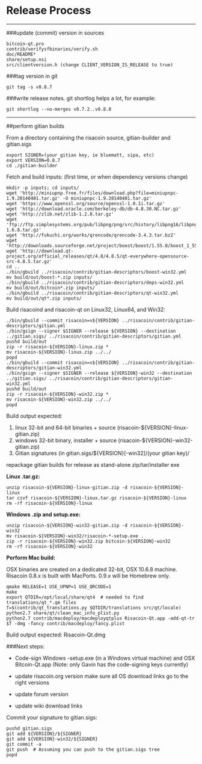 Release Process
====================

* * *

###update (commit) version in sources


	bitcoin-qt.pro
	contrib/verifysfbinaries/verify.sh
	doc/README*
	share/setup.nsi
	src/clientversion.h (change CLIENT_VERSION_IS_RELEASE to true)

###tag version in git

	git tag -s v0.8.7

###write release notes. git shortlog helps a lot, for example:

	git shortlog --no-merges v0.7.2..v0.8.0

* * *

##perform gitian builds

 From a directory containing the risacoin source, gitian-builder and gitian.sigs
  
	export SIGNER=(your gitian key, ie bluematt, sipa, etc)
	export VERSION=0.8.7
	cd ./gitian-builder

 Fetch and build inputs: (first time, or when dependency versions change)

	mkdir -p inputs; cd inputs/
	wget 'http://miniupnp.free.fr/files/download.php?file=miniupnpc-1.9.20140401.tar.gz' -O miniupnpc-1.9.20140401.tar.gz'
	wget 'https://www.openssl.org/source/openssl-1.0.1i.tar.gz'
	wget 'http://download.oracle.com/berkeley-db/db-4.8.30.NC.tar.gz'
	wget 'http://zlib.net/zlib-1.2.8.tar.gz'
	wget 'ftp://ftp.simplesystems.org/pub/libpng/png/src/history/libpng16/libpng-1.6.8.tar.gz'
	wget 'http://fukuchi.org/works/qrencode/qrencode-3.4.3.tar.bz2'
	wget 'http://downloads.sourceforge.net/project/boost/boost/1.55.0/boost_1_55_0.tar.bz2'
	wget 'http://download.qt-project.org/official_releases/qt/4.8/4.8.5/qt-everywhere-opensource-src-4.8.5.tar.gz'
	cd ..
	./bin/gbuild ../risacoin/contrib/gitian-descriptors/boost-win32.yml
	mv build/out/boost-*.zip inputs/
	./bin/gbuild ../risacoin/contrib/gitian-descriptors/deps-win32.yml
	mv build/out/bitcoin*.zip inputs/
	./bin/gbuild ../risacoin/contrib/gitian-descriptors/qt-win32.yml
	mv build/out/qt*.zip inputs/

 Build risacoind and risacoin-qt on Linux32, Linux64, and Win32:
  
	./bin/gbuild --commit risacoin=v${VERSION} ../risacoin/contrib/gitian-descriptors/gitian.yml
	./bin/gsign --signer $SIGNER --release ${VERSION} --destination ../gitian.sigs/ ../risacoin/contrib/gitian-descriptors/gitian.yml
	pushd build/out
	zip -r risacoin-${VERSION}-linux.zip *
	mv risacoin-${VERSION}-linux.zip ../../
	popd
	./bin/gbuild --commit risacoin=v${VERSION} ../risacoin/contrib/gitian-descriptors/gitian-win32.yml
	./bin/gsign --signer $SIGNER --release ${VERSION}-win32 --destination ../gitian.sigs/ ../risacoin/contrib/gitian-descriptors/gitian-win32.yml
	pushd build/out
	zip -r risacoin-${VERSION}-win32.zip *
	mv risacoin-${VERSION}-win32.zip ../../
	popd

  Build output expected:

  1. linux 32-bit and 64-bit binaries + source (risacoin-${VERSION}-linux-gitian.zip)
  2. windows 32-bit binary, installer + source (risacoin-${VERSION}-win32-gitian.zip)
  3. Gitian signatures (in gitian.sigs/${VERSION}[-win32]/(your gitian key)/

repackage gitian builds for release as stand-alone zip/tar/installer exe

**Linux .tar.gz:**

	unzip risacoin-${VERSION}-linux-gitian.zip -d risacoin-${VERSION}-linux
	tar czvf risacoin-${VERSION}-linux.tar.gz risacoin-${VERSION}-linux
	rm -rf risacoin-${VERSION}-linux

**Windows .zip and setup.exe:**

	unzip risacoin-${VERSION}-win32-gitian.zip -d risacoin-${VERSION}-win32
	mv risacoin-${VERSION}-win32/risacoin-*-setup.exe .
	zip -r risacoin-${VERSION}-win32.zip bitcoin-${VERSION}-win32
	rm -rf risacoin-${VERSION}-win32

**Perform Mac build:**

  OSX binaries are created on a dedicated 32-bit, OSX 10.6.8 machine.
  Risacoin 0.8.x is built with MacPorts.  0.9.x will be Homebrew only.

	qmake RELEASE=1 USE_UPNP=1 USE_QRCODE=1
	make
	export QTDIR=/opt/local/share/qt4  # needed to find translations/qt_*.qm files
	T=$(contrib/qt_translations.py $QTDIR/translations src/qt/locale)
	python2.7 share/qt/clean_mac_info_plist.py
	python2.7 contrib/macdeploy/macdeployqtplus Risacoin-Qt.app -add-qt-tr $T -dmg -fancy contrib/macdeploy/fancy.plist

 Build output expected: Risacoin-Qt.dmg

###Next steps:

* Code-sign Windows -setup.exe (in a Windows virtual machine) and
  OSX Bitcoin-Qt.app (Note: only Gavin has the code-signing keys currently)

* update risacoin.org version
  make sure all OS download links go to the right versions

* update forum version

* update wiki download links

Commit your signature to gitian.sigs:

	pushd gitian.sigs
	git add ${VERSION}/${SIGNER}
	git add ${VERSION}-win32/${SIGNER}
	git commit -a
	git push  # Assuming you can push to the gitian.sigs tree
	popd


